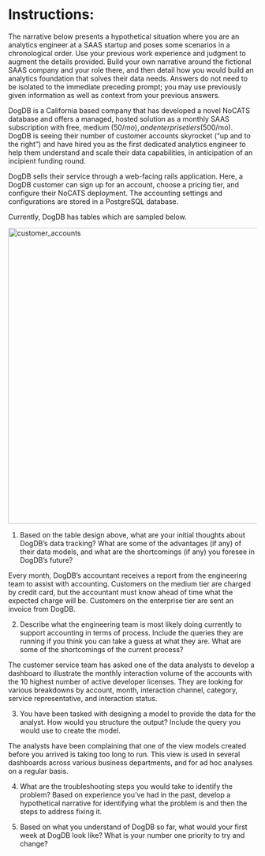 # Instructions: 

The narrative below presents a hypothetical situation where you are an analytics engineer at a
SAAS startup and poses some scenarios in a chronological order. Use your previous work experience and
judgment to augment the details provided. Build your own narrative around the fictional SAAS company and
your role there, and then detail how you would build an analytics foundation that solves their data needs.
Answers do not need to be isolated to the immediate preceding prompt; you may use previously given
information as well as context from your previous answers.

DogDB is a California based company that has developed a novel NoCATS database and offers a managed,
hosted solution as a monthly SAAS subscription with free, medium ($50/mo), and enterprise tiers ($500/mo).
DogDB is seeing their number of customer accounts skyrocket (“up and to the right”) and have hired you as
the first dedicated analytics engineer to help them understand and scale their data capabilities, in anticipation
of an incipient funding round.

DogDB sells their service through a web-facing rails application. Here, a DogDB customer can sign up for an
account, choose a pricing tier, and configure their NoCATS deployment. The accounting settings and
configurations are stored in a PostgreSQL database.

Currently, DogDB has tables which are sampled below.

<img width="599" alt="customer_accounts" src="https://github.com/mindyng/Take-Homes/assets/12889138/51047266-37fd-4e26-a81e-0ce43648cf76">



1) Based on the table design above, what are your initial thoughts about DogDB’s data tracking? What are
some of the advantages (if any) of their data models, and what are the shortcomings (if any) you foresee in
DogDB’s future?

Every month, DogDB’s accountant receives a report from the engineering team to assist with accounting.
Customers on the medium tier are charged by credit card, but the accountant must know ahead of time what
the expected charge will be. Customers on the enterprise tier are sent an invoice from DogDB.

2) Describe what the engineering team is most likely doing currently to support accounting in terms of
process. Include the queries they are running if you think you can take a guess at what they are. What are
some of the shortcomings of the current process?

The customer service team has asked one of the data analysts to develop a dashboard to illustrate the
monthly interaction volume of the accounts with the 10 highest number of active developer licenses. They are
looking for various breakdowns by account, month, interaction channel, category, service representative, and
interaction status.

3) You have been tasked with designing a model to provide the data for the analyst. How would you structure
the output? Include the query you would use to create the model.

The analysts have been complaining that one of the view models created before you arrived is taking too long
to run. This view is used in several dashboards across various business departments, and for ad hoc analyses
on a regular basis.

4) What are the troubleshooting steps you would take to identify the problem? Based on experience you’ve
had in the past, develop a hypothetical narrative for identifying what the problem is and then the steps to
address fixing it.

5) Based on what you understand of DogDB so far, what would your first week at DogDB look like? What is
your number one priority to try and change?
